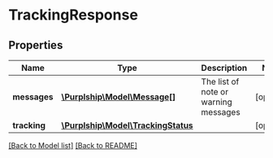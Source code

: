 # TrackingResponse

## Properties

Name | Type | Description | Notes
------------ | ------------- | ------------- | -------------
**messages** | [**\Purplship\Model\Message[]**](Message.md) | The list of note or warning messages | [optional] 
**tracking** | [**\Purplship\Model\TrackingStatus**](TrackingStatus.md) |  | [optional] 

[[Back to Model list]](../README.md#documentation-for-models) [[Back to README]](../README.md)

